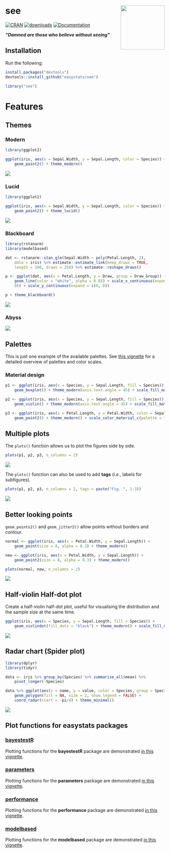 
# see <img src='man/figures/logo.png' align="right" height="139" />

[![CRAN](http://www.r-pkg.org/badges/version/see)](https://cran.r-project.org/package=see)
[![downloads](http://cranlogs.r-pkg.org/badges/see)](https://cran.r-project.org/package=see)
[![Documentation](https://img.shields.io/badge/documentation-see-orange.svg?colorB=E91E63)](https://easystats.github.io/see/)

***“Damned are those who believe without seeing”***

## Installation

Run the following:

``` r
install.packages("devtools")
devtools::install_github("easystats/see")
```

``` r
library("see")
```

# Features

## Themes

### Modern

``` r
library(ggplot2)

ggplot(iris, aes(x = Sepal.Width, y = Sepal.Length, color = Species)) + 
    geom_point2() + theme_modern()
```

![](man/figures/unnamed-chunk-4-1.png)<!-- -->

### Lucid

``` r
library(ggplot2)

ggplot(iris, aes(x = Sepal.Width, y = Sepal.Length, color = Species)) + 
    geom_point2() + theme_lucid()
```

![](man/figures/unnamed-chunk-5-1.png)<!-- -->

### Blackboard

``` r
library(rstanarm)
library(modelbased)

dat <- rstanarm::stan_glm(Sepal.Width ~ poly(Petal.Length, 2), 
    data = iris) %>% estimate::estimate_link(keep_draws = TRUE, 
    length = 100, draws = 250) %>% estimate::reshape_draws()

p <- ggplot(dat, aes(x = Petal.Length, y = Draw, group = Draw_Group)) + 
    geom_line(color = "white", alpha = 0.05) + scale_x_continuous(expand = c(0, 
    0)) + scale_y_continuous(expand = c(0, 0))

p + theme_blackboard()
```

![](man/figures/unnamed-chunk-7-1.png)<!-- -->

### Abyss

![](man/figures/unnamed-chunk-8-1.png)<!-- -->

## Palettes

This is just one example of the available palettes. See [this
vignette](https://easystats.github.io/see/articles/seecolorscales.html)
for a detailed overview of palettes and color scales.

### Material design

``` r
p1 <- ggplot(iris, aes(x = Species, y = Sepal.Length, fill = Species)) + 
    geom_boxplot() + theme_modern(axis.text.angle = 45) + scale_fill_material_d()

p2 <- ggplot(iris, aes(x = Species, y = Sepal.Length, fill = Species)) + 
    geom_violin() + theme_modern(axis.text.angle = 45) + scale_fill_material_d(palette = "ice")

p3 <- ggplot(iris, aes(x = Petal.Length, y = Petal.Width, color = Sepal.Length)) + 
    geom_point2() + theme_modern() + scale_color_material_c(palette = "rainbow")
```

## Multiple plots

The `plots()` function allows us to plot the figures side by side.

``` r
plots(p1, p2, p3, n_columns = 2)
```

![](man/figures/unnamed-chunk-10-1.png)<!-- -->

The `plots()` function can also be used to add **tags** (*i.e.*, labels
for subfigures).

``` r
plots(p1, p2, p3, n_columns = 2, tags = paste("Fig. ", 1:3))
```

![](man/figures/unnamed-chunk-11-1.png)<!-- -->

## Better looking points

`geom_points2()` and `geom_jitter2()` allow points without borders and
contour.

``` r
normal <- ggplot(iris, aes(x = Petal.Width, y = Sepal.Length)) + 
    geom_point(size = 8, alpha = 0.3) + theme_modern()

new <- ggplot(iris, aes(x = Petal.Width, y = Sepal.Length)) + 
    geom_point2(size = 8, alpha = 0.3) + theme_modern()

plots(normal, new, n_columns = 2)
```

![](man/figures/unnamed-chunk-12-1.png)<!-- -->

## Half-violin Half-dot plot

Create a half-violin half-dot plot, useful for visualising the
distribution and the sample size at the same time.

``` r
ggplot(iris, aes(x = Species, y = Sepal.Length, fill = Species)) + 
    geom_violindot(fill_dots = "black") + theme_modern() + scale_fill_material_d()
```

![](man/figures/unnamed-chunk-13-1.png)<!-- -->

## Radar chart (Spider plot)

``` r
library(dplyr)
library(tidyr)

data <- iris %>% group_by(Species) %>% summarise_all(mean) %>% 
    pivot_longer(-Species)

data %>% ggplot(aes(x = name, y = value, color = Species, group = Species)) + 
    geom_polygon(fill = NA, size = 2, show.legend = FALSE) + 
    coord_radar(start = -pi/4) + theme_minimal()
```

![](man/figures/unnamed-chunk-14-1.png)<!-- -->

## Plot functions for easystats packages

### [bayestestR](https://github.com/easystats/bayestestR)

Plotting functions for the **bayestestR** package are demonstrated [in
this
vignette](https://easystats.github.io/see/articles/bayestestR.html).

### [parameters](https://github.com/easystats/parameters)

Plotting functions for the **parameters** package are demonstrated [in
this
vignette](https://easystats.github.io/see/articles/parameters.html).

### [performance](https://github.com/easystats/performance)

Plotting functions for the **performance** package are demonstrated [in
this
vignette](https://easystats.github.io/see/articles/performance.html).

### [modelbased](https://github.com/easystats/modelbased)

Plotting functions for the **modelbased** package are demonstrated [in
this
vignette](https://easystats.github.io/see/articles/modelbased.html).
